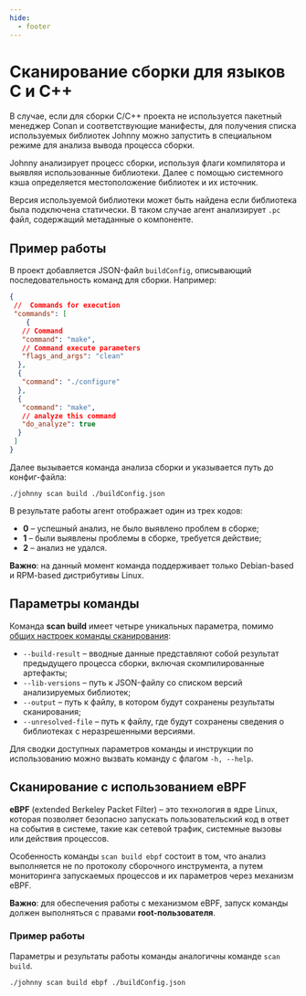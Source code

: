 ```yaml
---
hide:
  - footer
---
```


# Сканирование сборки для языков C и C++

В случае, если для сборки C/С++ проекта не используется пакетный менеджер Conan и соответствующие манифесты, для получения списка используемых библиотек Johnny можно запустить в специальном режиме для анализа вывода процесса сборки.

Johnny анализирует процесс сборки, используя флаги компилятора и выявляя использованные библиотеки. Далее с помощью системного кэша определяется местоположение библиотек и их источник.

Версия используемой библиотеки может быть найдена если библиотека была подключена статически. В таком случае агент анализирует `.pc` файл, содержащий метаданные о компоненте.

## Пример работы

В проект добавляется JSON-файл `buildConfig`, описывающий последовательность команд для сборки. Например:

```json
{
 //  Commands for execution
 "commands": [
    {
   // Command
   "command": "make",
   // Command execute parameters
   "flags_and_args": "clean"
  },
  {
   "command": "./configure"
  },
  {
   "command": "make",
   // analyze this command
   "do_analyze": true
  }
 ]
}
```

Далее вызывается команда анализа сборки и указывается путь до конфиг-файла:

```shell
./johnny scan build ./buildConfig.json
```

В результате работы агент отображает один из трех кодов:

- **0** – успешный анализ, не было выявлено проблем в сборке;
- **1** – были выявлены проблемы в сборке, требуется действие;
- **2** – анализ не удался.

**Важно**: на данный момент команда поддерживает только Debian-based и RPM-based дистрибутивы Linux.

## Параметры команды

Команда **scan build** имеет четыре уникальных параметра, помимо [общих настроек команды сканирования](/agent/scan/#_2):

- `--build-result` – вводные данные представляют собой результат предыдущего процесса сборки, включая скомпилированные артефакты;
- `--lib-versions` – путь к JSON-файлу со списком версий анализируемых библиотек;
- `--output` – путь к файлу, в котором будут сохранены результаты сканирования;
- `--unresolved-file` – путь к файлу, где будут сохранены сведения о библиотеках с неразрешенными версиями.

Для сводки доступных параметров команды и инструкции по использованию можно вызвать команду с флагом `-h, --help`.

## Сканирование с использованием eBPF

**eBPF** (extended Berkeley Packet Filter) – это технология в ядре Linux, которая позволяет безопасно запускать пользовательский код в ответ на события в системе, такие как сетевой трафик, системные вызовы или действия процессов.

Особенность команды `scan build ebpf` состоит в том, что анализ выполняется не по протоколу сборочного инструмента, а путем мониторинга запускаемых процессов и их параметров через механизм eBPF.

**Важно**: для обеспечения работы с механизмом eBPF, запуск команды должен выполняться с правами **root-пользователя**.

### Пример работы

Параметры и результаты работы команды аналогичны команде `scan build`.

```shell
./johnny scan build ebpf ./buildConfig.json
```

